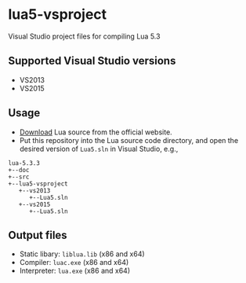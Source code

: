 # lua5-vsproject
Visual Studio project files for compiling Lua 5.3

## Supported Visual Studio versions
- VS2013
- VS2015

## Usage
- [Download](https://www.lua.org/download.html) Lua source from the official website.
- Put this repository into the Lua source code directory,
and open the desired version of `Lua5.sln` in Visual Studio, e.g.,
```
lua-5.3.3
+--doc
+--src
+--lua5-vsproject
   +--vs2013
      +--Lua5.sln
   +--vs2015
      +--Lua5.sln
```

## Output files
- Static libary: `liblua.lib` (x86 and x64)
- Compiler: `luac.exe` (x86 and x64)
- Interpreter: `lua.exe` (x86 and x64)
